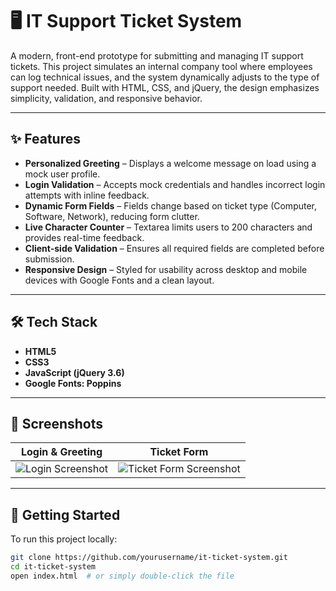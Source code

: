 
# 🖥️ IT Support Ticket System

A modern, front-end prototype for submitting and managing IT support tickets. This project simulates an internal company tool where employees can log technical issues, and the system dynamically adjusts to the type of support needed. Built with HTML, CSS, and jQuery, the design emphasizes simplicity, validation, and responsive behavior.

---

## ✨ Features

- **Personalized Greeting** – Displays a welcome message on load using a mock user profile.
- **Login Validation** – Accepts mock credentials and handles incorrect login attempts with inline feedback.
- **Dynamic Form Fields** – Fields change based on ticket type (Computer, Software, Network), reducing form clutter.
- **Live Character Counter** – Textarea limits users to 200 characters and provides real-time feedback.
- **Client-side Validation** – Ensures all required fields are completed before submission.
- **Responsive Design** – Styled for usability across desktop and mobile devices with Google Fonts and a clean layout.

---

## 🛠️ Tech Stack

- **HTML5**
- **CSS3**
- **JavaScript (jQuery 3.6)**
- **Google Fonts: Poppins**

---

## 📸 Screenshots

| Login & Greeting | Ticket Form |
|------------------|-------------|
| ![Login Screenshot](screenshots/it-login.png) | ![Ticket Form Screenshot](screenshots/it-form.png) |

---

## 🚀 Getting Started

To run this project locally:

```bash
git clone https://github.com/yourusername/it-ticket-system.git
cd it-ticket-system
open index.html  # or simply double-click the file

